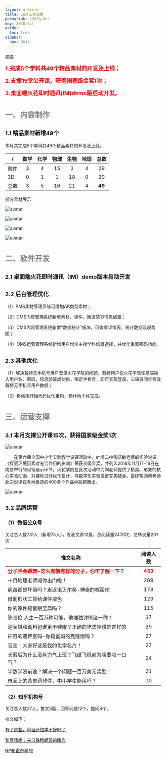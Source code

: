```yaml
---
layout: article
title: 10月工作成果
permalink: /2018/Oct
key: 2018-Oct
aside:
  toc: true
sidebar:
  nav: 2018
---
```


摘要：

<bro/><bro/>

**<font size="4" color="red">1.完成5个学科共49个精品素材的开发及上线；</font>**

**<font size="4" color="red">2.支撑15堂公开课，获得国家级金奖1次；</font>**

**<font size="4" color="red">3.桌面端火花即时通讯(IM)demo版启动开发。</font>**


# <font size="5" color="gray">一、内容制作</font>

## <font size="4" >1.1 精品素材新增49个</font>

本月共完成5个学科共49个精品素材的开发及上线。

| /   |  数学  |  化学 | 物理   |  生物  |  地理 |  总数 |
|-----|:------:|:------:|:------:|:------:|:------:|:------:|
| 微件 |  3 | 4 | 15 | 3 | 4 | 29 |
| 3D | 0 | 1 | 1 | 18 | 0 | 20 |
| 总数 | 3 | 5 | 16 | 21 | 4 | **49** |

部分素材展示

![avatar](images/20181011.png)

![avatar](images/20181012.png)

![avatar](images/20181013.jpg)

![avatar](images/20181014.png)

# <font size="5" color="gray">二、软件开发</font>

## <font size="4" >2.1 桌面端火花即时通讯（IM）demo版本启动开发</font>

## <font size="4" >2.2 后台管理优化</font>
  
（1）PMS素材管理系统可增加AR类型素材；

（2）CMS内容管理系统新增素材、课件、微课SEO信息编辑；

（3）CMS内容管理系统新增“数据统计”板块，可查看详情表、统计数据及趋势图；

（4）OMS运营管理系统新增用户增加主授学科信息选择，并优化重置密码功能。

## <font size="4" >2.3 其他优化</font>

（1）解决戴特无手机号用户登录火花学院的问题，戴特用户在火花学院任意端输入用户名、密码，信息验证成功后，绑定手机号，即可实现登录，三端将同步修改戴特无手机号用户数据；

（2）移动端开始代码优化重构，预计两个月完成。

# <font size="5" color="gray">三、运营支撑</font>

## <font size="4" >3.1 本月支撑公开课15次，获得国家级金奖1次</font>

![avatar](images/20101031.png)

&ensp;&ensp;&ensp;&ensp;在第六届全国中小学实验教学说课活动中，蚌埠二中陶洁敏老师的实验说课《探究环境因素对光合作用的影响》荣获全国金奖，并列入2018年11月17-18日在南昌举行的现场展示环节。火花学院在此次活动中为陶老师提供了精美、形象的核心实验动画，对课件进行优化设计，与数字化实验设备完美结合，最终帮助陶老师此次说课在各地推选的400多个作品中脱颖而出。

![avatar](images/20181036.png)

## <font size="4" >3.2 品牌运营</font>

### <font size="3" >（1）微信公众号</font>

关注总人数731人（新增75人），发表文章12篇，总阅读量2470次，总转发量201次

| 推文名称 |  阅读人数  | 
|-------------|:------:|
| **<font color="red">分子也会跳舞-这么有模有样的分子，你不了解一下？</font>** | **<font color="red">433</font>** |
|十月地理老师喊你出门啦！| 289 |
|病毒都是坏蛋吗？走近诺贝尔奖-神奇的噬菌体| 178 |
|借助形状工具给课件增色| 129 |
|你的课件是催眠宝典吗？| 115 |
|陈叔伦 人生一百万种可能，他唯独钟情这一种！| 37 |
|泡面饼和调料包谁更不健康？正确的吃法应该是这样的| 29 |
|神奇的遗传密码-你是爸妈的克隆版吗？| 27 |
|官宣！大家好这是我的化学名片！| 27 |
|长假后为什么没有力气上班？飞纸飞机前为啥要哈一口气？| 24 |
|学数学没前途？解决一个问题一百万美元奖励！| 21 |
|市面上的背单词软件，中小学生能用吗？| 10 |

### <font size="3" >（2）知乎机构号</font>

关注总人数27人，推文3篇，回答问题12个，提问4个。

推文如下：

[有了这些，地理还怕学不好吗？](https://zhuanlan.zhihu.com/p/43718551)

[黎曼猜想：来自珠穆朗玛的曙光](https://zhuanlan.zhihu.com/p/45704736)

[NP和霍奇猜想](https://zhuanlan.zhihu.com/p/46956761)
